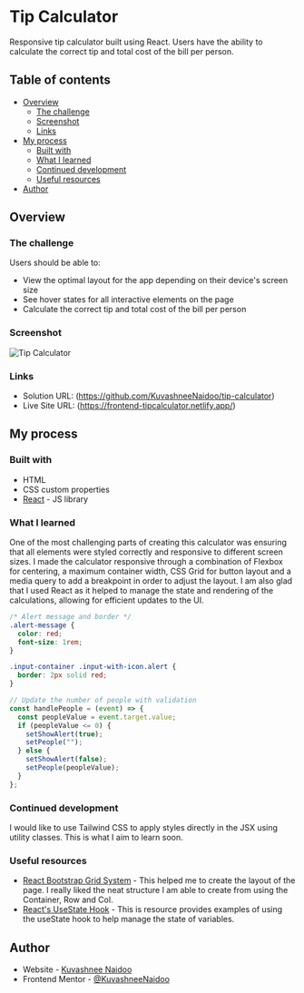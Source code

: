 # Tip Calculator

Responsive tip calculator built using React. Users have the ability to calculate the correct tip and total cost of the bill per person.

## Table of contents

- [Overview](#overview)
  - [The challenge](#the-challenge)
  - [Screenshot](#screenshot)
  - [Links](#links)
- [My process](#my-process)
  - [Built with](#built-with)
  - [What I learned](#what-i-learned)
  - [Continued development](#continued-development)
  - [Useful resources](#useful-resources)
- [Author](#author)

## Overview

### The challenge

Users should be able to:

- View the optimal layout for the app depending on their device's screen size
- See hover states for all interactive elements on the page
- Calculate the correct tip and total cost of the bill per person

### Screenshot

![Tip Calculator](https://github.com/user-attachments/assets/553a3a77-e9de-4ef4-9bc5-1c28045ef149)

### Links

- Solution URL: (https://github.com/KuvashneeNaidoo/tip-calculator)
- Live Site URL: (https://frontend-tipcalculator.netlify.app/)

## My process

### Built with

- HTML
- CSS custom properties
- [React](https://reactjs.org/) - JS library

### What I learned

One of the most challenging parts of creating this calculator was ensuring that all elements were styled correctly and responsive to different screen sizes. I made the calculator responsive through a combination of Flexbox for centering, a maximum container width, CSS Grid for button layout and a media query to add a breakpoint in order to adjust the layout. I am also glad that I used React as it helped to manage the state and rendering of the calculations, allowing for efficient updates to the UI.

```css
/* Alert message and border */
.alert-message {
  color: red;
  font-size: 1rem;
}

.input-container .input-with-icon.alert {
  border: 2px solid red;
}
```

```js
// Update the number of people with validation
const handlePeople = (event) => {
  const peopleValue = event.target.value;
  if (peopleValue <= 0) {
    setShowAlert(true);
    setPeople("");
  } else {
    setShowAlert(false);
    setPeople(peopleValue);
  }
};
```

### Continued development

I would like to use Tailwind CSS to apply styles directly in the JSX using utility classes. This is what I aim to learn soon.

### Useful resources

- [React Bootstrap Grid System](<[https://www.example.com](https://react-bootstrap.netlify.app/docs/layout/grid)>) - This helped me to create the layout of the page. I really liked the neat structure I am able to create from using the Container, Row and Col.
- [React's UseState Hook](<[https://www.example.com](https://react.dev/reference/react/useState)>) - This is resource provides examples of using the useState hook to help manage the state of variables.

## Author

- Website - [Kuvashnee Naidoo](https://github.com/KuvashneeNaidoo)
- Frontend Mentor - [@KuvashneeNaidoo](https://www.frontendmentor.io/profile/KuvashneeNaidoo)
